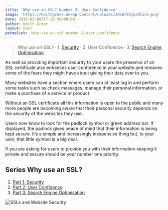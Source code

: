 ```yaml
---
title: 'Why use an SSL? Number 2: User Confidence'
image: 'https://keithgreer.uk/wp-content/uploads/2016/03/padlock.png'
date: 2016-03-08T17:28:50+00:00
author: Keith Greer
layout: post
permalink: /why-use-an-ssl-number-2-user-confidence
---
```

> Why use an SSL? · 1. [Security](https://keithgreer.uk/why-use-an-ssl-security) · 2. User Confidence · 3. [Search Engine Optimisation](https://keithgreer.uk/why-use-an-ssl-search-engine-optimisation)

As well as providing important security to your users the presence of an SSL certificate also enhances user confidence in your website and removes some of the fears they might have about giving their data over to you.

Many websites have a section where users can at least log in and perform some tasks such as check messages, manage their personal information, or make a purchase of a service or product.

Without an SSL certificate all this information is open to the public and many more people are becoming aware that their personal security depends on the security of the websites they use.

Users now know to look for the padlock symbol or green address bar. If displayed, the padlock gives peace of mind that their information is being kept secure. It’s a simple and increasingly inexpensive thing but, to your user, that little symbol is a big deal.

If you are asking for users to provide you with their information keeping it private and secure should be your number one priority.

## **Series** Why use an SSL?

  1. [Part 1: Security](https://keithgreer.uk/why-use-an-ssl-security)
  2. [Part 2: User Confidence](https://keithgreer.uk/why-use-an-ssl-number-2-user-confidence)
  3. [Part 3: Search Engine Optimisation](https://keithgreer.uk/why-use-an-ssl-search-engine-optimisation)

![SSLs and Website Security](https://keithgreer.uk/wp-content/uploads/2016/03/padlock.png "SSLs and Security")